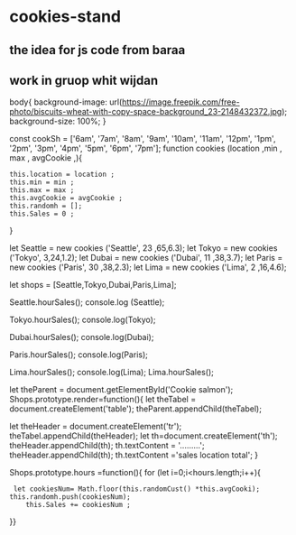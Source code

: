 # cookies-stand

## the idea for js code from baraa
## work in gruop whit wijdan
body{
    background-image: url(https://image.freepik.com/free-photo/biscuits-wheat-with-copy-space-background_23-2148432372.jpg);
    background-size: 100%;
}



const cookSh = ['6am', '7am', '8am', '9am', '10am', '11am', 
'12pm', '1pm', '2pm', '3pm', '4pm', '5pm', '6pm', '7pm'];
function cookies (location ,min , max , avgCookie ,){


    this.location = location ;
    this.min = min ;
    this.max = max ;
    this.avgCookie = avgCookie ;
    this.randomh = [];
    this.Sales = 0 ;
    

    
}





let Seattle = new cookies  ('Seattle', 23 ,65,6.3);
let Tokyo = new cookies ('Tokyo', 3,24,1.2);
let Dubai = new cookies ('Dubai', 11 ,38,3.7);
let Paris = new cookies ('Paris', 30 ,38,2.3);
let Lima = new cookies ('Lima', 2 ,16,4.6);



let shops = [Seattle,Tokyo,Dubai,Paris,Lima];

Seattle.hourSales();
console.log (Seattle);

Tokyo.hourSales();
console.log(Tokyo);

Dubai.hourSales();
console.log(Dubai);

Paris.hourSales();
console.log(Paris);


Lima.hourSales();
console.log(Lima);
Lima.hourSales();

let theParent = document.getElementById('Cookie salmon');
Shops.prototype.render=function(){
let theTabel = document.createElement('table');
theParent.appendChild(theTabel);

let theHeader = document.createElement('tr');
theTabel.appendChild(theHeader);
let th=document.createElement('th');
theHeader.appendChild(th);
th.textContent = '.........';
theHeader.appendChild(th);
th.textContent ='sales location total';
}


Shops.prototype.hours =function(){
    for (let i=0;i<hours.length;i++){
           
     let cookiesNum= Math.floor(this.randomCust() *this.avgCooki);
    this.randomh.push(cookiesNum);
        this.Sales += cookiesNum ;

}}